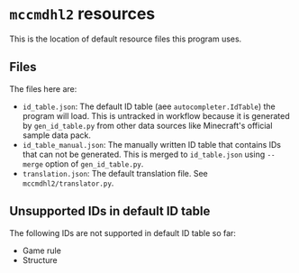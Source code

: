 # `mccmdhl2` resources
This is the location of default resource files this program uses.

## Files
The files here are:
 - `id_table.json`: The default ID table (aee `autocompleter.IdTable`)
   the program will load. This is untracked in workflow because it is
   generated by `gen_id_table.py` from other data sources like Minecraft's
   official sample data pack.
 - `id_table_manual.json`: The manually written ID table that contains
   IDs that can not be generated. This is merged to `id_table.json`
   using `--merge` option of `gen_id_table.py`.
 - `translation.json`: The default translation file. See
   `mccmdhl2/translator.py`.

## Unsupported IDs in default ID table
The following IDs are not supported in default ID table so far:
 - Game rule
 - Structure
